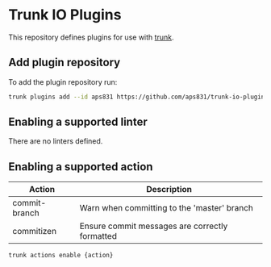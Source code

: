 # Trunk IO Plugins

This repository defines plugins for use with [trunk](https://trunk.io/).

## Add plugin repository

To add the plugin repository run:

```bash
trunk plugins add --id aps831 https://github.com/aps831/trunk-io-plugins 1.1.0
```

## Enabling a supported linter

There are no linters defined.

## Enabling a supported action

| Action        | Description                                    |
| ------------- | ---------------------------------------------- |
| commit-branch | Warn when committing to the 'master' branch    |
| commitizen    | Ensure commit messages are correctly formatted |

```bash
trunk actions enable {action}
```
